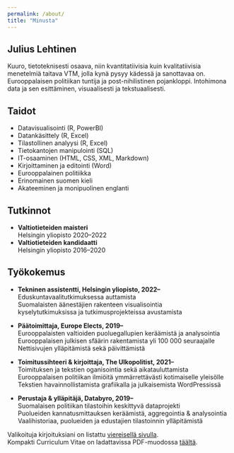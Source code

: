 ```yaml
---
permalink: /about/
title: "Minusta"
---
```


## Julius Lehtinen
Kuuro, tietoteknisesti osaava, niin kvantitatiivisia kuin kvalitatiivisia menetelmiä taitava VTM, jolla kynä pysyy kädessä ja sanottavaa on. Eurooppalaisen politiikan tuntija ja post-nihilistinen pojankloppi. Intohimona data ja sen esittäminen, visuaalisesti ja tekstuaalisesti.

## Taidot
- Datavisualisointi (R, PowerBI)
- Datankäsittely (R, Excel)
- Tilastollinen analyysi (R, Excel)
- Tietokantojen manipulointi (SQL)
- IT-osaaminen (HTML, CSS, XML, Markdown)
- Kirjoittaminen ja editointi (Word)
- Eurooppalainen politiikka
- Erinomainen suomen kieli
- Akateeminen ja monipuolinen englanti

## Tutkinnot
- **Valtiotieteiden maisteri**<br>
Helsingin yliopisto 2020–2022
- **Valtiotieteiden kandidaatti**<br>
Helsingin yliopisto 2016–2020

## Työkokemus
- **Tekninen assistentti, Helsingin yliopisto, 2022–**<br>
Eduskuntavaalitutkimuksessa auttamista<br>
Suomalaisten äänestäjien rakenteen visualisointia<br>
kyselytutkimuksissa ja tutkimusprojekteissa avustamista<br>

- **Päätoimittaja, Europe Elects, 2019–**<br>
Eurooppalaisten valtioiden puoluegallupien keräämistä ja analysointia<br>
Eurooppalaisen julkisen sfäärin rakentamista yli 100 000 seuraajalle<br>
Nettisivujen ylläpitämistä sekä päivittämistä<br>

- **Toimitussihteeri & kirjoittaja, The Ulkopolitist, 2021–**<br>
Toimituksen ja tekstien oganisointia sekä aikatauluttamista<br>
Eurooppalaisen politiikan ilmiöitä ymmärrettävästi kotimaiselle yleisölle<br>
Tekstien havainnollistamista grafiikalla ja julkaisemista WordPressissä<br>

- **Perustaja & ylläpitäjä, Databyro, 2019–**<br>
Suomalaisen politiikan tilastoihin keskittyvä dataprojekti<br>
Puolueiden kannatusmittauksen keräämistä, aggregointia & analysointia<br>
Vaalihistoriaa, puolueiden ja edustajien tilastoinnin ylläpitämistä<br>

Valikoituja kirjoituksiani on listattu [viereisellä sivulla](/works).<br>
Kompakti Curriculum Vitae on ladattavissa PDF-muodossa [täältä](/assets/images/CV_Julius_Lehtinen.pdf).
